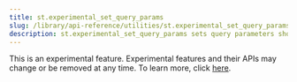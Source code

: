```yaml
---
title: st.experimental_set_query_params
slug: /library/api-reference/utilities/st.experimental_set_query_params
description: st.experimental_set_query_params sets query parameters shown in the browser's URL bar.
---
```


<Important>

This is an experimental feature. Experimental features and their APIs may change or be removed at any time. To learn more, click [here](/library/advanced-features/prerelease#experimental-features).

</Important>

<Autofunction function="streamlit.experimental_set_query_params" />
